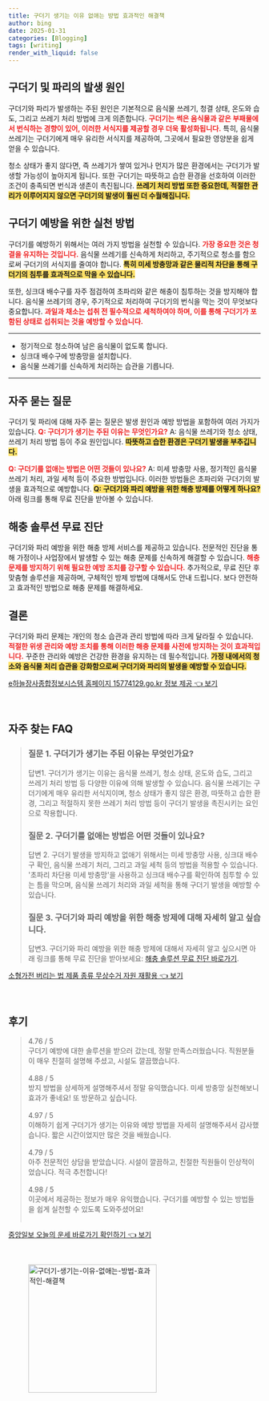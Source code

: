 ```yaml
---
title: 구더기 생기는 이유 없애는 방법 효과적인 해결책
author: bing
date: 2025-01-31
categories: [Blogging]
tags: [writing]
render_with_liquid: false
---
```



<h2 id='구더기_및_파리의_발생_원인'>구더기 및 파리의 발생 원인</h2>

<p>구더기와 파리가 발생하는 주된 원인은 기본적으로 음식물 쓰레기, 청결 상태, 온도와 습도, 그리고 쓰레기 처리 방법에 크게 의존합니다. <b><span style="color: #ee2323;">구더기는 썩은 음식물과 같은 부패물에서 번식하는 경향이 있어, 이러한 서식지를 제공할 경우 더욱 활성화됩니다.</span></b> 특히, 음식물 쓰레기는 구더기에게 매우 유리한 서식지를 제공하여, 그곳에서 필요한 영양분을 쉽게 얻을 수 있습니다. </p>

<p>청소 상태가 좋지 않다면, 즉 쓰레기가 쌓여 있거나 먼지가 많은 환경에서는 구더기가 발생할 가능성이 높아지게 됩니다. 또한 구더기는 따뜻하고 습한 환경을 선호하여 이러한 조건이 충족되면 번식과 생존이 촉진됩니다. <b><span style="background-color: #ffe066;">쓰레기 처리 방법 또한 중요한데, 적절한 관리가 이루어지지 않으면 구더기의 발생이 훨씬 더 수월해집니다.</span></b></p>

<h2 id='구더기_예방을_위한_실천_방법'>구더기 예방을 위한 실천 방법</h2>

<p>구더기를 예방하기 위해서는 여러 가지 방법을 실천할 수 있습니다. <b><span style="color: #ee2323;">가장 중요한 것은 청결을 유지하는 것입니다.</span></b> 음식물 쓰레기를 신속하게 처리하고, 주기적으로 청소를 함으로써 구더기의 서식지를 줄여야 합니다. <b><span style="background-color: #ffe066;">특히 미세 방충망과 같은 물리적 차단을 통해 구더기의 침투를 효과적으로 막을 수 있습니다.</span></b></p>

<p>또한, 싱크대 배수구를 자주 점검하여 초파리와 같은 해충이 침투하는 것을 방지해야 합니다. 음식물 쓰레기의 경우, 주기적으로 처리하여 구더기의 번식을 막는 것이 무엇보다 중요합니다. <b><span style="color: #ee2323;">과일과 채소는 섭취 전 필수적으로 세척하여야 하며, 이를 통해 구더기가 포함된 상태로 섭취되는 것을 예방할 수 있습니다.</span></b></p>

<hr />

<ul>
    <li>정기적으로 청소하여 남은 음식물이 없도록 합니다.</li>
    <li>싱크대 배수구에 방충망을 설치합니다.</li>
    <li>음식물 쓰레기를 신속하게 처리하는 습관을 기릅니다.</li>
</ul>

<hr />

<h2 id='자주_묻는_질문'>자주 묻는 질문</h2>

<p>구더기 및 파리에 대해 자주 묻는 질문은 발생 원인과 예방 방법을 포함하여 여러 가지가 있습니다. <b><span style="color: #ee2323;">Q: 구더기가 생기는 주된 이유는 무엇인가요?</span></b> A: 음식물 쓰레기와 청소 상태, 쓰레기 처리 방법 등이 주요 원인입니다. <b><span style="background-color: #ffe066;">따뜻하고 습한 환경은 구더기 발생을 부추깁니다.</span></b></p>

<p><b><span style="color: #ee2323;">Q: 구더기를 없애는 방법은 어떤 것들이 있나요?</span></b> A: 미세 방충망 사용, 정기적인 음식물 쓰레기 처리, 과일 세척 등이 주요한 방법입니다. 이러한 방법들은 초파리와 구더기의 발생을 효과적으로 예방합니다. <b><span style="background-color: #ffe066;">Q: 구더기와 파리 예방을 위한 해충 방제를 어떻게 하나요?</span></b> 아래 링크를 통해 무료 진단을 받아볼 수 있습니다.</p>

<h2 id='해충_솔루션_무료_진단'>해충 솔루션 무료 진단</h2>

<p>구더기와 파리 예방을 위한 해충 방제 서비스를 제공하고 있습니다. 전문적인 진단을 통해 가정이나 사업장에서 발생할 수 있는 해충 문제를 신속하게 해결할 수 있습니다. <b><span style="color: #ee2323;">해충 문제를 방지하기 위해 필요한 예방 조치를 강구할 수 있습니다.</span></b> 추가적으로, 무료 진단 후 맞춤형 솔루션을 제공하며, 구체적인 방제 방법에 대해서도 안내 드립니다. 보다 안전하고 효과적인 방법으로 해충 문제를 해결하세요.</p>

<h2 id='결론'>결론</h2>

<p>구더기와 파리 문제는 개인의 청소 습관과 관리 방법에 따라 크게 달라질 수 있습니다. <b><span style="color: #ee2323;">적절한 위생 관리와 예방 조치를 통해 이러한 해충 문제를 사전에 방지하는 것이 효과적입니다.</span></b> 꾸준한 관리와 예방은 건강한 환경을 유지하는 데 필수적입니다. <b><span style="background-color: #ffe066;">가정 내에서의 청소와 음식물 처리 습관을 강화함으로써 구더기와 파리의 발생을 예방할 수 있습니다.</span></b></p>


<p><a class="click-button" title="e하늘장사종합정보시스템 홈페이지 15774129.go.kr 정보 제공" href="https://purplelist.github.io/posts/e%ED%95%98%EB%8A%98%EC%9E%A5%EC%82%AC%EC%A2%85%ED%95%A9%EC%A0%95%EB%B3%B4%EC%8B%9C%EC%8A%A4%ED%85%9C-%ED%99%88%ED%8E%98%EC%9D%B4%EC%A7%80-15774129.go.kr-%EC%A0%95%EB%B3%B4-%EC%A0%9C%EA%B3%B5/" rel="dofollow">e하늘장사종합정보시스템 홈페이지 15774129.go.kr 정보 제공 👈 보기</a></p><br>
<h2 id='자주_찾는_FAQ'>자주 찾는 FAQ</h2>
<div itemscope="" itemtype="https://schema.org/FAQPage"> 
<blockquote> 
<div itemscope="" itemprop="mainEntity" itemtype="https://schema.org/Question"> 
<h3 itemprop="name">질문 1. 구더기가 생기는 주된 이유는 무엇인가요?</h3> 
<div itemscope="" itemprop="acceptedAnswer" itemtype="https://schema.org/Answer"> 
<span itemprop="text"> 
<p>답변1. 구더기가 생기는 이유는 음식물 쓰레기, 청소 상태, 온도와 습도, 그리고 쓰레기 처리 방법 등 다양한 이유에 의해 발생할 수 있습니다. 음식물 쓰레기는 구더기에게 매우 유리한 서식지이며, 청소 상태가 좋지 않은 환경, 따뜻하고 습한 환경, 그리고 적절하지 못한 쓰레기 처리 방법 등이 구더기 발생을 촉진시키는 요인으로 작용합니다.</p> 
</span> 
</div> 
</div> 

<div itemscope="" itemprop="mainEntity" itemtype="https://schema.org/Question"> 
<h3 itemprop="name">질문 2. 구더기를 없애는 방법은 어떤 것들이 있나요?</h3> 
<div itemscope="" itemprop="acceptedAnswer" itemtype="https://schema.org/Answer"> 
<span itemprop="text"> 
<p>답변 2. 구더기 발생을 방지하고 없애기 위해서는 미세 방충망 사용, 싱크대 배수구 확인, 음식물 쓰레기 처리, 그리고 과일 세척 등의 방법을 적용할 수 있습니다. '초파리 차단용 미세 방충망'을 사용하고 싱크대 배수구를 확인하여 침투할 수 있는 틈을 막으며, 음식물 쓰레기 처리와 과일 세척을 통해 구더기 발생을 예방할 수 있습니다.</p> 
</span> 
</div> 
</div> 

<div itemscope="" itemprop="mainEntity" itemtype="https://schema.org/Question"> 
<h3 itemprop="name">질문 3. 구더기와 파리 예방을 위한 해충 방제에 대해 자세히 알고 싶습니다.</h3> 
<div itemscope="" itemprop="acceptedAnswer" itemtype="https://schema.org/Answer"> 
<span itemprop="text"> 
<p>답변3. 구더기와 파리 예방을 위한 해충 방제에 대해서 자세히 알고 싶으시면 아래 링크를 통해 무료 진단을 받아보세요: <a href="#">해충 솔루션 무료 진단 바로가기</a>.</p> 
</span> 
</div> 
</div> 
</blockquote> 
</div>
<p><a class="click-button" title="소형가전 버리는 법 제품 종류 무상수거 자원 재활용" href="https://purplelist.github.io/posts/%EC%86%8C%ED%98%95%EA%B0%80%EC%A0%84-%EB%B2%84%EB%A6%AC%EB%8A%94-%EB%B2%95-%EC%A0%9C%ED%92%88-%EC%A2%85%EB%A5%98-%EB%AC%B4%EC%83%81%EC%88%98%EA%B1%B0-%EC%9E%90%EC%9B%90-%EC%9E%AC%ED%99%9C%EC%9A%A9/" rel="dofollow">소형가전 버리는 법 제품 종류 무상수거 자원 재활용 👈 보기</a></p><br>
<h2 id='후기'>후기</h2>
<div itemscope itemtype="https://schema.org/Product">
  <blockquote>
  <div itemprop="review" itemscope itemtype="https://schema.org/Review">
      <div itemprop="reviewRating" itemscope itemtype="https://schema.org/Rating"> <span itemprop="ratingValue">4.76</span> / <span itemprop="bestRating">5</span> </div>
      <span itemprop="reviewBody">구더기 예방에 대한 솔루션을 받으러 갔는데, 정말 만족스러웠습니다. 직원분들이 매우 친절히 설명해 주셨고, 시설도 깔끔했습니다.</span>
  </div>
  <br>
  <div itemprop="review" itemscope itemtype="https://schema.org/Review">
      <div itemprop="reviewRating" itemscope itemtype="https://schema.org/Rating"> <span itemprop="ratingValue">4.88</span> / <span itemprop="bestRating">5</span> </div>
      <span itemprop="reviewBody">방지 방법을 상세하게 설명해주셔서 정말 유익했습니다. 미세 방충망 실천해보니 효과가 좋네요! 또 방문하고 싶습니다.</span>
  </div>
  <br>
  <div itemprop="review" itemscope itemtype="https://schema.org/Review">
      <div itemprop="reviewRating" itemscope itemtype="https://schema.org/Rating"> <span itemprop="ratingValue">4.97</span> / <span itemprop="bestRating">5</span> </div>
      <span itemprop="reviewBody">이해하기 쉽게 구더기가 생기는 이유와 예방 방법을 자세히 설명해주셔서 감사했습니다. 짧은 시간이었지만 많은 것을 배웠습니다.</span>
  </div>
  <br>
  <div itemprop="review" itemscope itemtype="https://schema.org/Review">
      <div itemprop="reviewRating" itemscope itemtype="https://schema.org/Rating"> <span itemprop="ratingValue">4.79</span> / <span itemprop="bestRating">5</span> </div>
      <span itemprop="reviewBody">아주 전문적인 상담을 받았습니다. 시설이 깔끔하고, 친절한 직원들이 인상적이었습니다. 적극 추천합니다!</span>
  </div>
  <br>
  <div itemprop="review" itemscope itemtype="https://schema.org/Review">
      <div itemprop="reviewRating" itemscope itemtype="https://schema.org/Rating"> <span itemprop="ratingValue">4.98</span> / <span itemprop="bestRating">5</span> </div>
      <span itemprop="reviewBody">이곳에서 제공하는 정보가 매우 유익했습니다. 구더기를 예방할 수 있는 방법들을 쉽게 실천할 수 있도록 도와주셨어요!</span>
  </div>
  <br>
  </blockquote>
</div>
<p><a class="click-button" title="중앙일보 오늘의 운세 바로가기 확인하기" href="https://purplelist.github.io/posts/%EC%A4%91%EC%95%99%EC%9D%BC%EB%B3%B4-%EC%98%A4%EB%8A%98%EC%9D%98-%EC%9A%B4%EC%84%B8-%EB%B0%94%EB%A1%9C%EA%B0%80%EA%B8%B0-%ED%99%95%EC%9D%B8%ED%95%98%EA%B8%B0/" rel="dofollow">중앙일보 오늘의 운세 바로가기 확인하기 👈 보기</a></p><br>
<figure class="image"><img src="https://purplelist.github.io/assets/img/thumbnail/구더기-생기는-이유-없애는-방법-효과적인-해결책.webp" alt="구더기-생기는-이유-없애는-방법-효과적인-해결책" width="256" height="256"></figure>